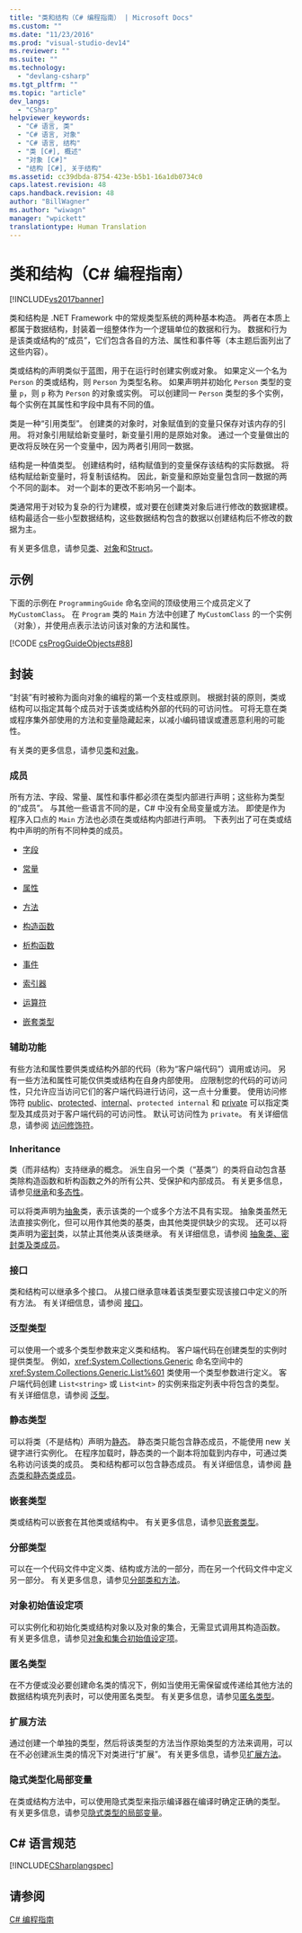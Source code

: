 ```yaml
---
title: "类和结构（C# 编程指南） | Microsoft Docs"
ms.custom: ""
ms.date: "11/23/2016"
ms.prod: "visual-studio-dev14"
ms.reviewer: ""
ms.suite: ""
ms.technology: 
  - "devlang-csharp"
ms.tgt_pltfrm: ""
ms.topic: "article"
dev_langs: 
  - "CSharp"
helpviewer_keywords: 
  - "C# 语言, 类"
  - "C# 语言, 对象"
  - "C# 语言, 结构"
  - "类 [C#], 概述"
  - "对象 [C#]"
  - "结构 [C#], 关于结构"
ms.assetid: cc39dbda-8754-423e-b5b1-16a1db0734c0
caps.latest.revision: 48
caps.handback.revision: 48
author: "BillWagner"
ms.author: "wiwagn"
manager: "wpickett"
translationtype: Human Translation
---
```

# 类和结构（C# 编程指南）
[!INCLUDE[vs2017banner](../../../csharp/includes/vs2017banner.md)]

类和结构是 .NET Framework 中的常规类型系统的两种基本构造。  两者在本质上都属于数据结构，封装着一组整体作为一个逻辑单位的数据和行为。  数据和行为是该类或结构的“成员”，它们包含各自的方法、属性和事件等（本主题后面列出了这些内容）。  
  
 类或结构的声明类似于蓝图，用于在运行时创建实例或对象。  如果定义一个名为 `Person` 的类或结构，则 `Person` 为类型名称。  如果声明并初始化 `Person` 类型的变量 `p`，则 `p` 称为 `Person` 的对象或实例。  可以创建同一 `Person` 类型的多个实例，每个实例在其属性和字段中具有不同的值。  
  
 类是一种“引用类型”。  创建类的对象时，对象赋值到的变量只保存对该内存的引用。  将对象引用赋给新变量时，新变量引用的是原始对象。  通过一个变量做出的更改将反映在另一个变量中，因为两者引用同一数据。  
  
 结构是一种值类型。  创建结构时，结构赋值到的变量保存该结构的实际数据。  将结构赋给新变量时，将复制该结构。  因此，新变量和原始变量包含同一数据的两个不同的副本。  对一个副本的更改不影响另一个副本。  
  
 类通常用于对较为复杂的行为建模，或对要在创建类对象后进行修改的数据建模。  结构最适合一些小型数据结构，这些数据结构包含的数据以创建结构后不修改的数据为主。  
  
 有关更多信息，请参见[类](../../../csharp/programming-guide/classes-and-structs/classes.md)、[对象](../../../csharp/programming-guide/classes-and-structs/objects.md)和[Struct](../../../csharp/programming-guide/classes-and-structs/structs.md)。  
  
## 示例  
 下面的示例在 `ProgrammingGuide` 命名空间的顶级使用三个成员定义了 `MyCustomClass`。  在 `Program` 类的 `Main` 方法中创建了 `MyCustomClass` 的一个实例（对象），并使用点表示法访问该对象的方法和属性。  
  
 [!CODE [csProgGuideObjects#88](../CodeSnippet/VS_Snippets_VBCSharp/csProgGuideObjects#88)]  
  
## 封装  
 “封装”有时被称为面向对象的编程的第一个支柱或原则。  根据封装的原则，类或结构可以指定其每个成员对于该类或结构外部的代码的可访问性。  可将无意在类或程序集外部使用的方法和变量隐藏起来，以减小编码错误或遭恶意利用的可能性。  
  
 有关类的更多信息，请参见[类](../../../csharp/programming-guide/classes-and-structs/classes.md)和[对象](../../../csharp/programming-guide/classes-and-structs/objects.md)。  
  
### 成员  
 所有方法、字段、常量、属性和事件都必须在类型内部进行声明；这些称为类型的“成员”。  与其他一些语言不同的是，C\# 中没有全局变量或方法。  即使是作为程序入口点的 `Main` 方法也必须在类或结构内部进行声明。  下表列出了可在类或结构中声明的所有不同种类的成员。  
  
-   [字段](../../../csharp/programming-guide/classes-and-structs/fields.md)  
  
-   [常量](../../../csharp/programming-guide/classes-and-structs/constants.md)  
  
-   [属性](../../../csharp/programming-guide/classes-and-structs/properties.md)  
  
-   [方法](../../../csharp/programming-guide/classes-and-structs/methods.md)  
  
-   [构造函数](../../../csharp/programming-guide/classes-and-structs/constructors.md)  
  
-   [析构函数](../../../csharp/programming-guide/classes-and-structs/destructors.md)  
  
-   [事件](../../../csharp/programming-guide/events/index.md)  
  
-   [索引器](../../../csharp/programming-guide/indexers/index.md)  
  
-   [运算符](../../../csharp/programming-guide/statements-expressions-operators/operators.md)  
  
-   [嵌套类型](../../../csharp/programming-guide/classes-and-structs/nested-types.md)  
  
### 辅助功能  
 有些方法和属性要供类或结构外部的代码（称为“客户端代码”）调用或访问。  另有一些方法和属性可能仅供类或结构在自身内部使用。  应限制您的代码的可访问性，只允许应当访问它们的客户端代码进行访问，这一点十分重要。  使用访问修饰符 [public](../../../csharp/language-reference/keywords/public.md)、[protected](../../../csharp/language-reference/keywords/protected.md)、[internal](../../../csharp/language-reference/keywords/internal.md)、`protected internal` 和 [private](../../../csharp/language-reference/keywords/private.md) 可以指定类型及其成员对于客户端代码的可访问性。  默认可访问性为 `private`。  有关详细信息，请参阅 [访问修饰符](../../../csharp/programming-guide/classes-and-structs/access-modifiers.md)。  
  
### Inheritance  
 类（而非结构）支持继承的概念。  派生自另一个类（“基类”）的类将自动包含基类除构造函数和析构函数之外的所有公共、受保护和内部成员。  有关更多信息，请参见[继承](../../../csharp/programming-guide/classes-and-structs/inheritance.md)和[多态性](../../../csharp/programming-guide/classes-and-structs/polymorphism.md)。  
  
 可以将类声明为[抽象](../../../csharp/language-reference/keywords/abstract.md)类，表示该类的一个或多个方法不具有实现。  抽象类虽然无法直接实例化，但可以用作其他类的基类，由其他类提供缺少的实现。  还可以将类声明为[密封](../../../csharp/language-reference/keywords/sealed.md)类，以禁止其他类从该类继承。  有关详细信息，请参阅 [抽象类、密封类及类成员](../../../csharp/programming-guide/classes-and-structs/abstract-and-sealed-classes-and-class-members.md)。  
  
### 接口  
 类和结构可以继承多个接口。  从接口继承意味着该类型要实现该接口中定义的所有方法。  有关详细信息，请参阅 [接口](../../../csharp/programming-guide/interfaces/index.md)。  
  
### 泛型类型  
 可以使用一个或多个类型参数来定义类和结构。  客户端代码在创建类型的实例时提供类型。  例如，<xref:System.Collections.Generic> 命名空间中的 <xref:System.Collections.Generic.List%601> 类使用一个类型参数进行定义。  客户端代码创建 `List<string>` 或 `List<int>` 的实例来指定列表中将包含的类型。  有关详细信息，请参阅 [泛型](../../../csharp/programming-guide/generics/index.md)。  
  
### 静态类型  
 可以将类（不是结构）声明为[静态](../../../csharp/language-reference/keywords/static.md)。  静态类只能包含静态成员，不能使用 new 关键字进行实例化。  在程序加载时，静态类的一个副本将加载到内存中，可通过类名称访问该类的成员。  类和结构都可以包含静态成员。  有关详细信息，请参阅 [静态类和静态类成员](../../../csharp/programming-guide/classes-and-structs/static-classes-and-static-class-members.md)。  
  
### 嵌套类型  
 类或结构可以嵌套在其他类或结构中。  有关更多信息，请参见[嵌套类型](../../../csharp/programming-guide/classes-and-structs/nested-types.md)。  
  
### 分部类型  
 可以在一个代码文件中定义类、结构或方法的一部分，而在另一个代码文件中定义另一部分。  有关更多信息，请参见[分部类和方法](../../../csharp/programming-guide/classes-and-structs/partial-classes-and-methods.md)。  
  
### 对象初始值设定项  
 可以实例化和初始化类或结构对象以及对象的集合，无需显式调用其构造函数。  有关更多信息，请参见[对象和集合初始值设定项](../../../csharp/programming-guide/classes-and-structs/object-and-collection-initializers.md)。  
  
### 匿名类型  
 在不方便或没必要创建命名类的情况下，例如当使用无需保留或传递给其他方法的数据结构填充列表时，可以使用匿名类型。  有关更多信息，请参见[匿名类型](../../../csharp/programming-guide/classes-and-structs/anonymous-types.md)。  
  
### 扩展方法  
 通过创建一个单独的类型，然后将该类型的方法当作原始类型的方法来调用，可以在不必创建派生类的情况下对类进行“扩展”。  有关更多信息，请参见[扩展方法](../../../csharp/programming-guide/classes-and-structs/extension-methods.md)。  
  
### 隐式类型化局部变量  
 在类或结构方法中，可以使用隐式类型来指示编译器在编译时确定正确的类型。  有关更多信息，请参见[隐式类型的局部变量](../../../csharp/programming-guide/classes-and-structs/implicitly-typed-local-variables.md)。  
  
## C\# 语言规范  
 [!INCLUDE[CSharplangspec](../../../csharp/language-reference/keywords/includes/csharplangspec_md.md)]  
  
## 请参阅  
 [C\# 编程指南](../../../csharp/programming-guide/index.md)